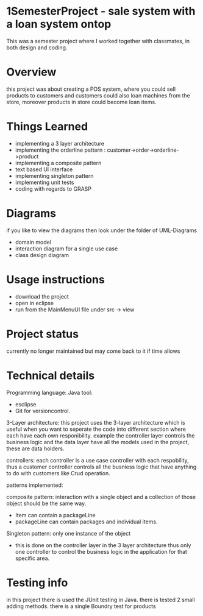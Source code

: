 # 1SemesterProject - sale system with a loan system ontop

This was a semester project where I worked together with classmates, in both design and coding.
# Overview

this project was about creating a POS system, where you could sell products to customers and customers could also loan machines from the store, moreover products in store could become loan items. 

# Things Learned
- implementing a 3 layer architecture
- implementing the orderline pattern : customer->order->orderline->product
- implementing a composite pattern
- text based UI interface
- implementing singleton pattern
- implementing unit tests 
- coding with regards to GRASP

# Diagrams
if you like to view the diagrams then look under the folder of UML-Diagrams
- domain model
- interaction diagram for a single use case 
- class design diagram 

# Usage instructions

- download the project 
- open in eclipse 
- run from the MainMenuUI file under src -> view

# Project status

currently no longer maintained but may come back to it if time allows

# Technical details

Programming language: Java
tool: 
- esclipse
- Git for versioncontrol. 

3-Layer architecture:
this project uses the 3-layer architecture which is useful when you want to seperate the code into different section where each have each own responibility. example the controller layer controls the business logic and the data layer have all the models used in the project, these are data holders. 

controllers:
each controller is a use case controller with each respobility, thus a customer controller controls all the busniess logic that have anything to do with customers like Crud operation.

patterns implemented:

composite pattern: interaction with a single object and a collection of those object should be the same way. 
- Item can contain a packageLine 
- packageLine can contain packages and individual items. 

Singleton pattern: only one instance of the object 
- this is done on the controller layer in the 3 layer architecture thus only one controller to control the business logic in the application for that specific area. 


# Testing info

in this project there is used the JUnit testing in Java. 
there is tested 2 small adding methods. 
there is a single Boundry test for products
